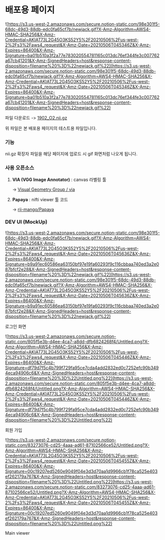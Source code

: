 # 배포용 페이지

![https://s3.us-west-2.amazonaws.com/secure.notion-static.com/98e301f5-68dc-49d3-88db-edc0fa65cf7b/newjack.gif?X-Amz-Algorithm=AWS4-HMAC-SHA256&X-Amz-Credential=AKIAT73L2G45O3KS52Y5%2F20210506%2Fus-west-2%2Fs3%2Faws4_request&X-Amz-Date=20210506T045346Z&X-Amz-Expires=86400&X-Amz-Signature=ba01b510a3f2a77e783020554781165c013dc76ef344fe3c007762a67cb41201&X-Amz-SignedHeaders=host&response-content-disposition=filename%20%3D%22newjack.gif%22](https://s3.us-west-2.amazonaws.com/secure.notion-static.com/98e301f5-68dc-49d3-88db-edc0fa65cf7b/newjack.gif?X-Amz-Algorithm=AWS4-HMAC-SHA256&X-Amz-Credential=AKIAT73L2G45O3KS52Y5%2F20210506%2Fus-west-2%2Fs3%2Faws4_request&X-Amz-Date=20210506T045346Z&X-Amz-Expires=86400&X-Amz-Signature=ba01b510a3f2a77e783020554781165c013dc76ef344fe3c007762a67cb41201&X-Amz-SignedHeaders=host&response-content-disposition=filename%20%3D%22newjack.gif%22)

파일 다운로드 -> [1902_O2.nii.gz](https://s3-us-west-2.amazonaws.com/secure.notion-static.com/4171af7f-98f0-4fe7-a30f-e6dcb2dcfb77/1902_O2.nii.gz)

위 파일은 본 배포용 페이지의 테스트용 파일입니다.

### 기능

nii.gz 확장자 파일을 해당 페이지에 업로드 시 gif 화면처럼 나오게 됩니다.

### 사용 오픈소스

1. **VIA (VGG Image Annotator)** : canvas 라벨링 툴

    -> [Visual Geometry Group / via](https://gitlab.com/vgg/via)

2. **Papaya** : nifti viewer 툴 코드

    -> [rii-mango/Papaya](https://github.com/rii-mango/Papaya)

### DEV UI (MockUp)

![https://s3.us-west-2.amazonaws.com/secure.notion-static.com/98e301f5-68dc-49d3-88db-edc0fa65cf7b/newjack.gif?X-Amz-Algorithm=AWS4-HMAC-SHA256&X-Amz-Credential=AKIAT73L2G45O3KS52Y5%2F20210506%2Fus-west-2%2Fs3%2Faws4_request&X-Amz-Date=20210506T045636Z&X-Amz-Expires=86400&X-Amz-Signature=b9a91ec60586ea63150bf97e19fa60293f9c116cbbaa740ed3a2e087bfcf2e28&X-Amz-SignedHeaders=host&response-content-disposition=filename%20%3D%22newjack.gif%22](https://s3.us-west-2.amazonaws.com/secure.notion-static.com/98e301f5-68dc-49d3-88db-edc0fa65cf7b/newjack.gif?X-Amz-Algorithm=AWS4-HMAC-SHA256&X-Amz-Credential=AKIAT73L2G45O3KS52Y5%2F20210506%2Fus-west-2%2Fs3%2Faws4_request&X-Amz-Date=20210506T045636Z&X-Amz-Expires=86400&X-Amz-Signature=b9a91ec60586ea63150bf97e19fa60293f9c116cbbaa740ed3a2e087bfcf2e28&X-Amz-SignedHeaders=host&response-content-disposition=filename%20%3D%22newjack.gif%22)

로그인 화면

![https://s3.us-west-2.amazonaws.com/secure.notion-static.com/805f5e3b-d4ee-4ca7-a8dd-dfb6824268f4/Untitled.png?X-Amz-Algorithm=AWS4-HMAC-SHA256&X-Amz-Credential=AKIAT73L2G45O3KS52Y5%2F20210506%2Fus-west-2%2Fs3%2Faws4_request&X-Amz-Date=20210506T045446Z&X-Amz-Expires=86400&X-Amz-Signature=df79d7f5c4b799f729fa95ce7cda4add2832ed0c7252efc90b3494eca94906c6&X-Amz-SignedHeaders=host&response-content-disposition=filename%20%3D%22Untitled.png%22](https://s3.us-west-2.amazonaws.com/secure.notion-static.com/805f5e3b-d4ee-4ca7-a8dd-dfb6824268f4/Untitled.png?X-Amz-Algorithm=AWS4-HMAC-SHA256&X-Amz-Credential=AKIAT73L2G45O3KS52Y5%2F20210506%2Fus-west-2%2Fs3%2Faws4_request&X-Amz-Date=20210506T045446Z&X-Amz-Expires=86400&X-Amz-Signature=df79d7f5c4b799f729fa95ce7cda4add2832ed0c7252efc90b3494eca94906c6&X-Amz-SignedHeaders=host&response-content-disposition=filename%20%3D%22Untitled.png%22)

회원 가입

![https://s3.us-west-2.amazonaws.com/secure.notion-static.com/83273076-cd25-4aaa-ad61-87102566ce52/Untitled.png?X-Amz-Algorithm=AWS4-HMAC-SHA256&X-Amz-Credential=AKIAT73L2G45O3KS52Y5%2F20210506%2Fus-west-2%2Fs3%2Faws4_request&X-Amz-Date=20210506T045455Z&X-Amz-Expires=86400&X-Amz-Signature=00c19207ed5260e9049f04e3d3d70aa1d9966cb1f78ca525e403ef262179a767&X-Amz-SignedHeaders=host&response-content-disposition=filename%20%3D%22Untitled.png%22](https://s3.us-west-2.amazonaws.com/secure.notion-static.com/83273076-cd25-4aaa-ad61-87102566ce52/Untitled.png?X-Amz-Algorithm=AWS4-HMAC-SHA256&X-Amz-Credential=AKIAT73L2G45O3KS52Y5%2F20210506%2Fus-west-2%2Fs3%2Faws4_request&X-Amz-Date=20210506T045455Z&X-Amz-Expires=86400&X-Amz-Signature=00c19207ed5260e9049f04e3d3d70aa1d9966cb1f78ca525e403ef262179a767&X-Amz-SignedHeaders=host&response-content-disposition=filename%20%3D%22Untitled.png%22)

Main viewer